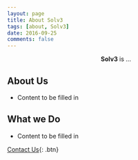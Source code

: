 ```yaml
---
layout: page
title: About Solv3
tags: [about, Solv3]
date: 2016-09-25
comments: false
---
```

    
<center><b>Solv3</b> is ...</center>

## About Us
* Content to be filled in


## What we Do
* Content to be filled in

[Contact Us](https://solv3.github.io/contact/){: .btn}
